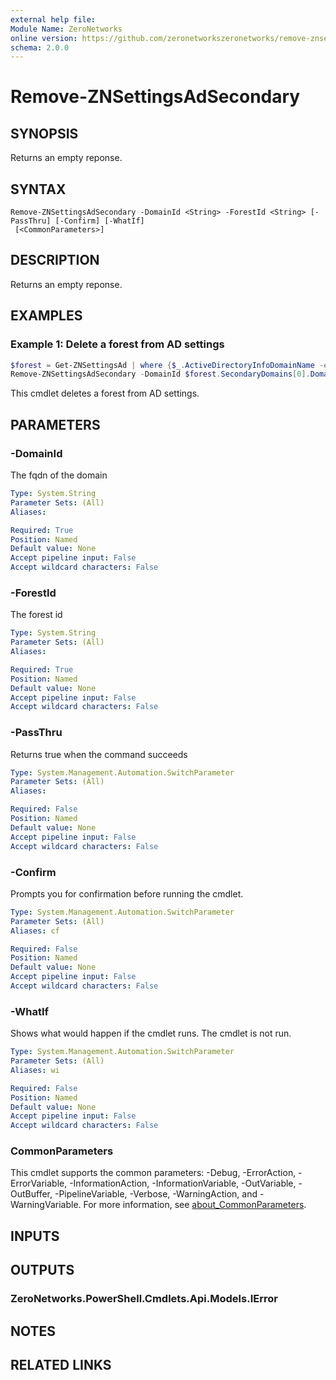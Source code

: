 ```yaml
---
external help file:
Module Name: ZeroNetworks
online version: https://github.com/zeronetworkszeronetworks/remove-znsettingsadsecondary
schema: 2.0.0
---
```


# Remove-ZNSettingsAdSecondary

## SYNOPSIS
Returns an empty reponse.

## SYNTAX

```
Remove-ZNSettingsAdSecondary -DomainId <String> -ForestId <String> [-PassThru] [-Confirm] [-WhatIf]
 [<CommonParameters>]
```

## DESCRIPTION
Returns an empty reponse.

## EXAMPLES

### Example 1: Delete a forest from AD settings
```powershell
$forest = Get-ZNSettingsAd | where {$_.ActiveDirectoryInfoDomainName -eq "posh.local"}
Remove-ZNSettingsAdSecondary -DomainId $forest.SecondaryDomains[0].Domain -ForestId $forest.ForestId
```

This cmdlet deletes a forest from AD settings.

## PARAMETERS

### -DomainId
The fqdn of the domain

```yaml
Type: System.String
Parameter Sets: (All)
Aliases:

Required: True
Position: Named
Default value: None
Accept pipeline input: False
Accept wildcard characters: False
```

### -ForestId
The forest id

```yaml
Type: System.String
Parameter Sets: (All)
Aliases:

Required: True
Position: Named
Default value: None
Accept pipeline input: False
Accept wildcard characters: False
```

### -PassThru
Returns true when the command succeeds

```yaml
Type: System.Management.Automation.SwitchParameter
Parameter Sets: (All)
Aliases:

Required: False
Position: Named
Default value: None
Accept pipeline input: False
Accept wildcard characters: False
```

### -Confirm
Prompts you for confirmation before running the cmdlet.

```yaml
Type: System.Management.Automation.SwitchParameter
Parameter Sets: (All)
Aliases: cf

Required: False
Position: Named
Default value: None
Accept pipeline input: False
Accept wildcard characters: False
```

### -WhatIf
Shows what would happen if the cmdlet runs.
The cmdlet is not run.

```yaml
Type: System.Management.Automation.SwitchParameter
Parameter Sets: (All)
Aliases: wi

Required: False
Position: Named
Default value: None
Accept pipeline input: False
Accept wildcard characters: False
```

### CommonParameters
This cmdlet supports the common parameters: -Debug, -ErrorAction, -ErrorVariable, -InformationAction, -InformationVariable, -OutVariable, -OutBuffer, -PipelineVariable, -Verbose, -WarningAction, and -WarningVariable. For more information, see [about_CommonParameters](http://go.microsoft.com/fwlink/?LinkID=113216).

## INPUTS

## OUTPUTS

### ZeroNetworks.PowerShell.Cmdlets.Api.Models.IError

## NOTES

## RELATED LINKS

